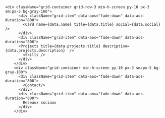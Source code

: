 <div className="min-h-screen py-10 px-3 sm:px-5 bg-gray-100">
      <div data-aos="fade-down" data-aos-duration="800">
        <Card name={data.name} title={data.title} social={data.social} />
        <Project title={data.projects.title} description={data.projects.description} />
      </div>
    </div>


    <div className="grid-container grid-row-3 min-h-screen py-10 px-3 sm:px-5 bg-gray-100">
          <div className="grid-item" data-aos="fade-down" data-aos-duration="800">
            <Card name={data.name} title={data.title} social={data.social} />
          </div>
          <div className="grid-item" data-aos="fade-down" data-aos-duration="800">
          <Projects title={data.projects.title} description={data.projects.description}  />
            <Skills />
          </div>
        </div>
        <div className="grid-container min-h-screen py-10 px-3 sm:px-5 bg-gray-100">
          <div className="grid-item" data-aos="fade-down" data-aos-duration="800">
            <Contact/>
          </div>
          <div className="grid-item" data-aos="fade-down" data-aos-duration="800">
            Reseaux sociaux
          </div>
        </div>